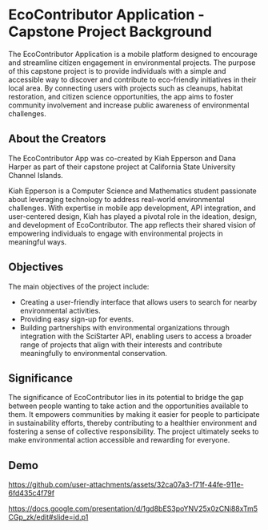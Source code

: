  # EcoContributor Application - Capstone Project Background

The EcoContributor Application is a mobile platform designed to encourage and streamline citizen engagement in environmental projects. The purpose of this capstone project is to provide individuals with a simple and accessible way to discover and contribute to eco-friendly initiatives in their local area. By connecting users with projects such as cleanups, habitat restoration, and citizen science opportunities, the app aims to foster community involvement and increase public awareness of environmental challenges.

## About the Creators
The EcoContributor App was co-created by Kiah Epperson and Dana Harper as part of their capstone project at California State University Channel Islands.

Kiah Epperson is a Computer Science and Mathematics student passionate about leveraging technology to address real-world environmental challenges. With expertise in mobile app development, API integration, and user-centered design, Kiah has played a pivotal role in the ideation, design, and development of EcoContributor. The app reflects their shared vision of empowering individuals to engage with environmental projects in meaningful ways.

## Objectives
The main objectives of the project include:
- Creating a user-friendly interface that allows users to search for nearby environmental activities.
- Providing easy sign-up for events.
- Building partnerships with environmental organizations through integration with the SciStarter API, enabling users to access a broader range of projects that align with their interests and contribute meaningfully to environmental conservation.

## Significance
The significance of EcoContributor lies in its potential to bridge the gap between people wanting to take action and the opportunities available to them. It empowers communities by making it easier for people to participate in sustainability efforts, thereby contributing to a healthier environment and fostering a sense of collective responsibility. The project ultimately seeks to make environmental action accessible and rewarding for everyone.


## Demo

https://github.com/user-attachments/assets/32ca07a3-f71f-44fe-911e-6fd435c4f79f









https://docs.google.com/presentation/d/1gd8bES3poYNV25x0zCNi88xTm5CGp_zk/edit#slide=id.p1
